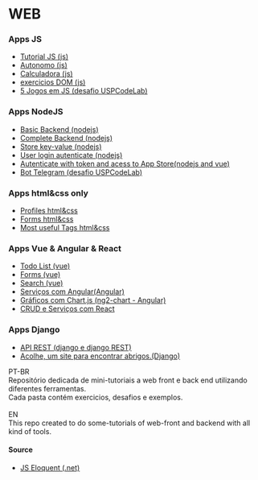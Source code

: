 # WEB
<h3>Apps JS</h3>
<ul>
  <li><a href="js/basic_introdution/README.md"> Tutorial JS (js)</a></li>
  <li><a href="js/automation/">Autonomo (js)</a></li>
  <li><a href="js/challenge_2_calculadora/">Calculadora (js)</a></li>
  <li><a href="js/exercicio_2_dom/README.md">exercicios DOM (js)</a></li>
  <li><a href="https://github.com/Math-O5/desafios-quarentena/">5 Jogos em JS (desafio USPCodeLab)</a></li>
</ul>
<h3>Apps NodeJS</h3>
<ul>
  <li><a href="node/basic_api/">Basic Backend (nodejs)</a></li>
  <li><a href="node/complete_api/">Complete Backend (nodejs)</a></li>
  <li><a href="node/store/">Store key-value (nodejs)</a></li>
  <li><a href="node/user-login/">User login autenticate (nodejs)</a></li>
  <li><a href="node/login-todo/">Autenticate with token and acess to App Store(nodejs and vue)</a></li>
  <li><a href="https://github.com/Math-O5/desafios-quarentena/tree/master/Desafio%206%20-%20resolu%C3%A7%C3%A3o">Bot Telegram (desafio USPCodeLab)</a></li>
</ul>
<h3>Apps html&css only</h3>
<ul>
  <li><a href="html_css/profile_2">Profiles html&css</a></li>
  <li><a href="html_css/basic_templates/forms">Forms html&css</a></li>
  <li><a href="html_css/basic_templates/layout">Most useful Tags html&css</a></li>
</ul>
<h3>Apps Vue & Angular & React</h3>
<ul>
  <li><a href="vue/todo_list/">Todo List (vue)</a></li>
  <li><a href="vue/exercicio">Forms (vue)</a></li>
  <li><a href="vue/exercicio">Search (vue)</a></li>
  <li><a href="angular/heroes-list/angular-tour-of-heroes/">Serviços com Angular(Angular)</a></li>  
  <li><a href="angular/ngchart">Gráficos com Chart.js (ng2-chart - Angular)</a></li>  
  <li><a href="react/crud">CRUD e Serviços com React</a></li>  

</ul>
<h3>Apps Django</h3>
<ul>
  <li><a href="django/api_pontos_turisticos/">API REST (django e django REST)</a></li>
  <li><a href="https://github.com/Math-O5/acolhe/"> Acolhe, um site para encontrar abrigos.(Django)</a></li>
</ul>

PT-BR</br>
Repositório dedicada de mini-tutoriais a web front e back end utilizando diferentes ferramentas.</br>
Cada pasta contém exercicios, desafios e exemplos.</br>
</br>
EN</br>
This repo created to do some-tutorials of web-front and backend with all kind of tools.</br>

<h4>Source</h4>
<ul>
  <li><a href="https://eloquentjavascript.net/">JS Eloquent (.net)</a></li>
</ul>
